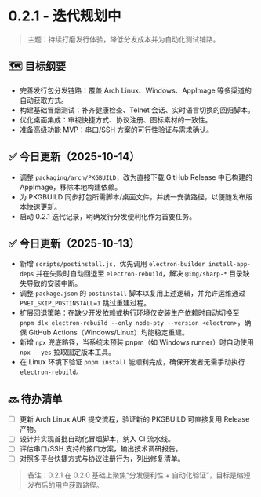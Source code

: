 # 0.2.1 - 迭代规划中

> 主题：持续打磨发行体验，降低分发成本并为自动化测试铺路。

## 🗺️ 目标纲要
- 完善发行包分发链路：覆盖 Arch Linux、Windows、AppImage 等多渠道的自动获取方式。
- 构建基础冒烟测试：补齐健康检查、Telnet 会话、实时语言切换的回归脚本。
- 优化桌面集成：审视快捷方式、协议注册、图标素材的一致性。
- 准备高级功能 MVP：串口/SSH 方案的可行性验证与需求确认。

## ✅ 今日更新（2025-10-14）
- 调整 `packaging/arch/PKGBUILD`，改为直接下载 GitHub Release 中已构建的 AppImage，移除本地构建依赖。
- 为 PKGBUILD 同步打包所需脚本/桌面文件，并统一安装路径，以便随发布版本快速更新。
- 启动 0.2.1 迭代记录，明确发行分发便利化作为首要任务。

## ✅ 今日更新（2025-10-13）
- 新增 `scripts/postinstall.js`，优先调用 `electron-builder install-app-deps` 并在失败时自动回退至 `electron-rebuild`，解决 `@img/sharp-*` 目录缺失导致的安装中断。
- 调整 `package.json` 的 `postinstall` 脚本以复用上述逻辑，并允许运维通过 `PNET_SKIP_POSTINSTALL=1` 跳过重建过程。
- 扩展回退策略：在缺少开发依赖或执行环境仅安装生产依赖时自动切换至 `pnpm dlx electron-rebuild --only node-pty --version <electron>`，确保 GitHub Actions（Windows/Linux）均能稳定重建。
- 新增 `npx` 兜底路径，当系统未预装 pnpm（如 Windows runner）时自动使用 `npx --yes` 拉取固定版本工具。
- 在 Linux 环境下验证 `pnpm install` 能顺利完成，确保开发者无需手动执行 `electron-rebuild`。

## 🔜 待办清单
- [ ] 更新 Arch Linux AUR 提交流程，验证新的 PKGBUILD 可直接复用 Release 产物。
- [ ] 设计并实现首批自动化冒烟脚本，纳入 CI 流水线。
- [ ] 评估串口/SSH 支持的接口方案，输出技术调研报告。
- [ ] 对照多平台快捷方式与协议注册行为，列出修复清单。

> 备注：0.2.1 在 0.2.0 基础上聚焦“分发便利性 + 自动化验证”，目标是缩短发布后的用户获取路径。
